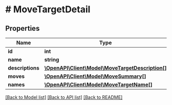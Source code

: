 # # MoveTargetDetail

## Properties

Name | Type | Description | Notes
------------ | ------------- | ------------- | -------------
**id** | **int** |  | [readonly]
**name** | **string** |  |
**descriptions** | [**\OpenAPI\Client\Model\MoveTargetDescription[]**](MoveTargetDescription.md) |  |
**moves** | [**\OpenAPI\Client\Model\MoveSummary[]**](MoveSummary.md) |  |
**names** | [**\OpenAPI\Client\Model\MoveTargetName[]**](MoveTargetName.md) |  |

[[Back to Model list]](../../README.md#models) [[Back to API list]](../../README.md#endpoints) [[Back to README]](../../README.md)
